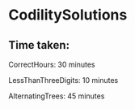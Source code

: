 # CodilitySolutions

## Time taken:

CorrectHours: 30 minutes

LessThanThreeDigits: 10 minutes

AlternatingTrees: 45 minutes

